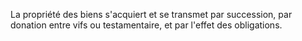   
 La propriété des biens s'acquiert et se transmet par succession, par donation entre vifs ou testamentaire, et par l'effet des obligations.  

  
